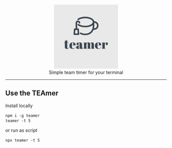 <p align="center">
    <img src="assets/teamer-1.png" height=200>
    <br/>
    <span>
        Simple team timer for your terminal 
    </span>
    <hr/>
</p>

## Use the TEAmer

Install locally

```shell
npm i -g teamer
teamer -t 5
```

or run as script

```shell
npx teamer -t 5
```